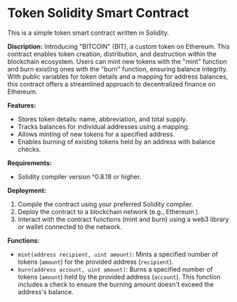 # Token Solidity Smart Contract

This is a simple token smart contract written in Solidity.

**Discription:**
Introducing "BITCOIN" (BIT), a custom token on Ethereum. This contract enables token creation, distribution, and destruction within the blockchain ecosystem. Users can mint new tokens with the "mint" function and burn existing ones with the "burn" function, ensuring balance integrity. With public variables for token details and a mapping for address balances, this contract offers a streamlined approach to decentralized finance on Ethereum.

**Features:**

* Stores token details: name, abbreviation, and total supply.
* Tracks balances for individual addresses using a mapping.
* Allows minting of new tokens for a specified address.
* Enables burning of existing tokens held by an address with balance checks.

**Requirements:**

* Solidity compiler version ^0.8.18 or higher.

**Deployment:**

1. Compile the contract using your preferred Solidity compiler.
2. Deploy the contract to a blockchain network (e.g., Ethereum ).
3. Interact with the contract functions (mint and burn) using a web3 library or wallet connected to the network.

**Functions:**

* `mint(address recipient, uint amount)`: Mints a specified number of tokens (`amount`) for the provided address (`recipient`).
* `burn(address account, uint amount)`: Burns a specified number of tokens (`amount`) held by the provided address (`account`). This function includes a check to ensure the burning amount doesn't exceed the address's balance.
